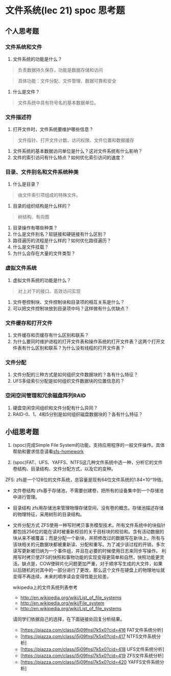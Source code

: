 # 文件系统(lec 21) spoc 思考题

## 个人思考题
### 文件系统和文件 
 1. 文件系统的功能是什么？

>  负责数据持久保存，功能是数据存储和访问

>  具体功能：文件分配、文件管理、数据可靠和安全

 1. 什么是文件？

>  文件系统中具有符号名的基本数据单位。

### 文件描述符
 1. 打开文件时，文件系统要维护哪些信息？

>  文件指针、打开文件计数、访问权限、文件位置和数据缓存

 1. 文件系统的基本数据访问单位是什么？这对文件系统有什么影响？
 1. 文件的索引访问有什么特点？如何优化索引访问的速度？

### 目录、文件别名和文件系统种类
 1. 什么是目录？

>  由文件索引项组成的特殊文件。

 1. 目录的组织结构是什么样的？

>  树结构、有向图

 1. 目录操作有哪些种类？
 1. 什么是文件别名？软链接和硬链接有什么区别？
 1. 路径遍历的流程是什么样的？如何优化路径遍历？
 1. 什么是文件挂载？
 1. 为什么会存在大量的文件类型？

### 虚拟文件系统 
 1. 虚拟文件系统的功能是什么？

>  对上对下的接口、高效访问实现

 1. 文件卷控制块、文件控制块和目录项的相互关系是什么？
 1. 可以把文件控制块放到目录项中吗？这样做有什么优缺点？


### 文件缓存和打开文件
 1. 文件缓存和页缓存有什么区别和联系？
 1. 为什么要同时维护进程的打开文件表和操作系统的打开文件表？这两个打开文件表有什么区别和联系？为什么没有线程的打开文件表？
 
### 文件分配
 1. 文件分配的三种方式是如何组织文件数据块的？各有什么特征？
 1. UFS多级索引分配是如何组织文件数据块的位置信息的？

### 空闲空间管理和冗余磁盘阵列RAID
 1. 硬盘空闲空间组织和文件分配有什么异同？
 1. RAID-0、1、4和5分别是如何组织磁盘数据块的？各有什么特征？

## 小组思考题
 1. (spoc)完成Simple File System的功能，支持应用程序的一般文件操作。具体帮助和要求信息请看[sfs-homework](https://github.com/chyyuu/ucore_lab/blob/master/related_info/lab8/sfs-homework.md)


 1. (spoc)FAT、UFS、YAFFS、NTFS这几种文件系统中选一种，分析它的文件卷结构、目录结构、文件分配方式，以及它的变种。

ZFS:
    zfs是一个128位的文件系统，总容量是现有64位文件系统的1.84×10^19倍。
- 文件卷结构
    zfs基于存储池，不需要创建卷，把所有的设备集中到一个存储池中进行管理。
- 目录结构 
    zfs用存储池来管理物理存储空间，没有卷的概念。存储池描述存储的物理特征，采用树形的目录结构。
- 文件分配方式 
    ZFS使用一种写时拷贝事务模型技术。所有文件系统中的块指针都包括256位的能在读时被重新校验的关于目标块的校验和。含有活动数据的块从来不被覆盖；而是分配一个新块，并把修改过的数据写在新块上。所有与该块相关的元数据块都被重新读、分配和重写。为了减少该过程的开销，多次读写更新被归纳为一个事件组，并且在必要的时候使用日志来同步写操作。
    利用写时拷贝使ZFS的快照和事物功能的实现变得更简单和自然，快照功能更灵活。缺点是，COW使碎片化问题更加严重，对于顺序写生成的大文件，如果以后随机的对其中的一部分进行了更改，那么这个文件在硬盘上的物理地址就变得不再连续，未来的顺序读会变得性能比较差。

  wikipedia上的文件系统列表参考
  - http://en.wikipedia.org/wiki/List_of_file_systems
  - http://en.wikipedia.org/wiki/File_system
  - http://en.wikipedia.org/wiki/List_of_file_systems

  请同学们依据自己的选择，在下面链接处回复分析结果。
  - [https://piazza.com/class/i5j09fnsl7k5x0?cid=416 FAT文件系统分析]
  - [https://piazza.com/class/i5j09fnsl7k5x0?cid=417 NTFS文件系统分析]
  - [https://piazza.com/class/i5j09fnsl7k5x0?cid=418 UFS文件系统分析]
  - [https://piazza.com/class/i5j09fnsl7k5x0?cid=419 ZFS文件系统分析]
  - [https://piazza.com/class/i5j09fnsl7k5x0?cid=420 YAFFS文件系统分析]
